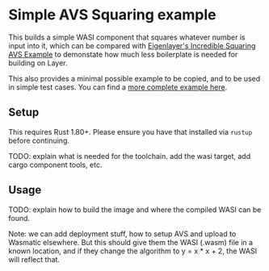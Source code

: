 # Simple AVS Squaring example

This builds a simple WASI component that squares whatever number is input into
it, which can be compared with
[Eigenlayer's Incredible Squaring AVS Example](https://github.com/Layr-Labs/incredible-squaring-avs)
to demonstate how much less boilerplate is needed for building on Layer.

This also provides a minimal possible example to be copied, and to be used
in simple test cases. You can find a [more complete example here](https://github.com/Lay3rLabs/example-avs-oracle).

## Setup

This requires Rust 1.80+. Please ensure you have that installed via `rustup`
before continuing.

TODO: explain what is needed for the toolchain. add the wasi target, add cargo component tools, etc.

## Usage

TODO: explain how to build the image and where the compiled WASI can be found.

Note: we can add deployment stuff, how to setup AVS and upload to Wasmatic elsewhere.
But this should give them the WASI (.wasm) file in a known location, and if they change the algorithm to y = x * x + 2, the WASI will reflect that.
